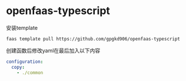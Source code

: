 # openfaas-typescript
安装template
```
faas template pull https://github.com/gpgkd906/openfaas-typescript
```

创建函数后修改yaml在最后加入以下内容
```yaml
configuration:
  copy:
    - ./common
```
